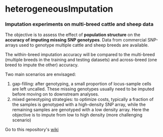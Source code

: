# heterogeneousImputation
### Imputation experiments on multi-breed cattle and sheep data

The objective is to assess the effect of **population structure** on the **accuracy of imputing missing SNP genotypes**.
Data from commercial SNP-arrays used to genotype multiple cattle and sheep breeds are available.

The within-breed imputation accuracy will be compared to the multi-breed (multiple breeds in the training and testing datasets) and across-breed (one breed to impute the other) accuracy.

Two main scenarios are envisaged: 

1. gap-filling: after genotyping, a small proportion of locus-sample cells are left uncalled. These missing genotypes usually need to be imputed before moving on to downstream analyses.
2. mixed geneotyping strategies: to optimize costs, typically a fraction of the samples is genotyped with a high-density SNP array, while the remaining samples are genotyped with a low density array. Here the objective is to impute from low to high density (more challenging scenario)

Go to this repository's [wiki](https://github.com/filippob/heterogeneousImputation/wiki)
